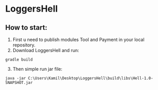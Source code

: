 # LoggersHell

## How to start:
 1. First u need to publish modules Tool and Payment in your local repository.
 2. Download LoggersHell and run: 
```
gradle build
```
 3. Then simple run jar file:
 ```
java -jar C:\Users\Kamil\Desktop\LoggersHell\build\libs\Hell-1.0-SNAPSHOT.jar
```
